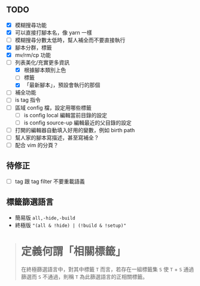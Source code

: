 
## TODO ##
- [x] 模糊搜尋功能
- [x] 可以直接打腳本名，像 yarn 一樣
- [ ] 模糊搜尋分數太低時，幫人補全而不要直接執行
- [x] 腳本分群，標籤
- [x] mv/rm/cp 功能
- [ ] 列表美化/充實更多資訊
    - [x] 根據腳本類別上色
    - [ ] 標籤
    - [x] 「最新腳本」，預設會執行的那個
- [ ] 補全功能
- [ ] is tag 指令
- [ ] 區域 config 檔，設定用哪些標籤
    - [ ] is config local 編輯當前目錄的設定
    - [ ] is config source-up 編輯最近的父目錄的設定
- [ ] 打開的編輯器自動填入好用的變數，例如 birth path
- [ ] 幫人家的腳本寫描述，甚至寫補全？
- [ ] 配合 vim 的分頁？

## 待修正 ##
- [ ] tag 跟 tag filter 不要重載語義

## 標籤篩選語言 ##
* 簡易版 `all,-hide,-build`
* 終極版 `"(all & !hide) | (!build & !setup)"`

> # 定義何謂「相關標籤」
> 在終極篩選語言中，對其中標籤 `T` 而言，若存在一組標籤集 `S` 使 `T` + `S` 通過篩選而 `S` 不通過，則稱 `T` 為此篩選語言的正相關標籤。